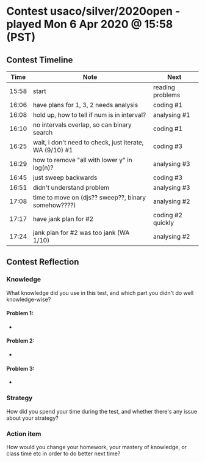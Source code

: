 # Contest usaco/silver/2020open - played Mon 6 Apr 2020 @ 15:58 (PST)

## Contest Timeline

| Time | Note | Next |
|----|----|----|
15:58 | start | reading problems
16:06 | have plans for 1, 3, 2 needs analysis | coding #1
16:08 | hold up, how to tell if num is in interval? | analysing #1
16:10 | no intervals overlap, so can binary search | coding #1
16:25 | wait, i don't need to check, just iterate, WA (9/10) #1 | coding #3
16:29 | how to remove "all with lower y" in log(n)? | analysing #3
16:45 | just sweep backwards | coding #3
16:51 | didn't understand problem | analysing #3
17:08 | time to move on (djs?? sweep??, binary somehow????) | analysing #2
17:17 | have jank plan for #2 | coding #2 quickly
17:24 | jank plan for #2 was too jank (WA 1/10) | analysing #2

## Contest Reflection

### Knowledge
What knowledge did you use in this test, and which part you didn't do well knowledge-wise?

#### Problem 1:

-

#### Problem 2:

-

#### Problem 3:

-

### Strategy
How did you spend your time during the test, and whether there's any issue about your strategy?

### Action item
How would you change your homework, your mastery of knowledge, or class time etc in order to do better next time?
